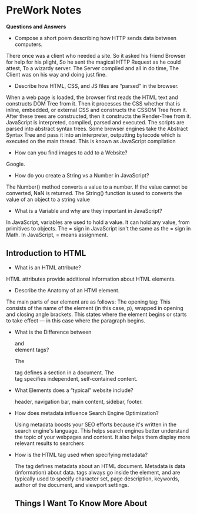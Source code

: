 # PreWork Notes

**Questions and Answers**

- Compose a short poem describing how HTTP sends data between computers.

There once was a client who needed a site. So it asked his friend Browser for help for his plight, So he sent the magical HTTP Request as he could attest, To a wizardy server.
The Server complied and all in do time, The Client was on his way and doing just fine.

- Describe how HTML, CSS, and JS files are “parsed” in the browser.

When a web page is loaded, the browser first reads the HTML text and constructs DOM Tree from it. Then it processes the CSS whether that is inline, embedded, or external CSS and constructs the CSSOM Tree from it. After these trees are constructed, then it constructs the Render-Tree from it. 
JavaScript is interpreted, compiled, parsed and executed. The scripts are parsed into abstract syntax trees. Some browser engines take the Abstract Syntax Tree and pass it into an interpreter, outputting bytecode which is executed on the main thread. This is known as JavaScript compilation

- How can you find images to add to a Website? 

Google.

- How do you create a String vs a Number in JavaScript?

The Number() method converts a value to a number. If the value cannot be converted, NaN is returned.
The String() function is used to converts the value of an object to a string value

- What is a Variable and why are they important in JavaScript?

In JavaScript, variables are used to hold a value. It can hold any value, from primitives to objects. The = sign in JavaScript isn't the same as the = sign in Math. In JavaScript, = means assignment.

## Introduction to HTML

- What is an HTML attribute?

HTML attributes provide additional information about HTML elements.

- Describe the Anatomy of an HTMl element.

The main parts of our element are as follows: The opening tag: This consists of the name of the element (in this case, p), wrapped in opening and closing angle brackets. This states where the element begins or starts to take effect — in this case where the paragraph begins.

- What is the Difference between <article> and <section> element tags?
  
  The <section> tag defines a section in a document. The <article> tag specifies independent, self-contained content.
- What Elements does a “typical” website include?
  
  header, navigation bar, main content, sidebar, footer.
- How does metadata influence Search Engine Optimization?
  
  Using metadata boosts your SEO efforts because it's written in the search engine's language. This helps search engines better understand the topic of your webpages and content. It also helps them display more relevant results to searchers
- How is the <meta> HTML tag used when specifying metadata? 
  
  The <meta> tag defines metadata about an HTML document. Metadata is data (information) about data. <meta> tags always go inside the <head> element, and are typically used to specify character set, page description, keywords, author of the document, and viewport settings.
  
  ## Things I Want To Know More About
